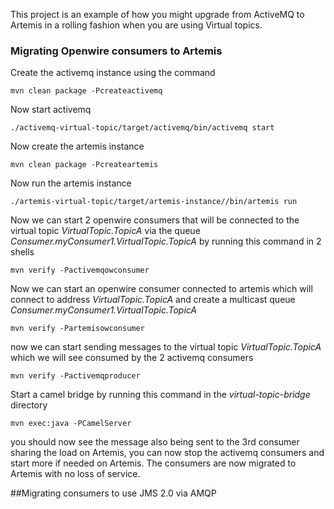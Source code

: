 This project is an example of how you might upgrade from ActiveMQ to Artemis in a rolling fashion when you are using Virtual 
topics.

### Migrating Openwire consumers to Artemis
Create the activemq instance using the command 

```
mvn clean package -Pcreateactivemq
```

Now start activemq
```
./activemq-virtual-topic/target/activemq/bin/activemq start
```

Now create the artemis instance

```
mvn clean package -Pcreateartemis
```

Now run the artemis instance
```
./artemis-virtual-topic/target/artemis-instance//bin/artemis run
```

Now we can start 2 openwire consumers that will be connected to the virtual topic _VirtualTopic.TopicA_ via the queue 
_Consumer.myConsumer1.VirtualTopic.TopicA_ by running this command in 2 shells
```
mvn verify -Pactivemqowconsumer
```

Now we can start an openwire consumer connected to artemis which will connect to address _VirtualTopic.TopicA_ and create 
a multicast queue _Consumer.myConsumer1.VirtualTopic.TopicA_
```
mvn verify -Partemisowconsumer
```

now we can start sending messages to the virtual topic _VirtualTopic.TopicA_ which we will see consumed by the 2 activemq consumers
```
mvn verify -Pactivemqproducer
```

Start a camel bridge by running this command in the _virtual-topic-bridge_ directory

```
mvn exec:java -PCamelServer
```

you should now see the message also being sent to the 3rd consumer sharing the load on Artemis, you can now stop the activemq consumers
and start more if needed on Artemis. The consumers are now migrated to Artemis with no loss of service.

##Migrating consumers to use JMS 2.0 via AMQP

